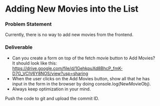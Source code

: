 # Adding New Movies into the List

### Problem Statement

Currently, there is no way to add new movies from the frontend.

### Deliverable

- Can you create a form on top of the fetch movie button to Add Movies? It should look like this: https://drive.google.com/file/d/1GehkpuXd8BhcP_fmK-D7G_VCIV6Y8NOS/view?usp=sharing
- When the user clicks on the Add Movies button, show all that he has input in the form in the browser by doing console.log(NewMovieObj).
- Always keep optimization in your mind.

Push the code to git and upload the commit ID.
